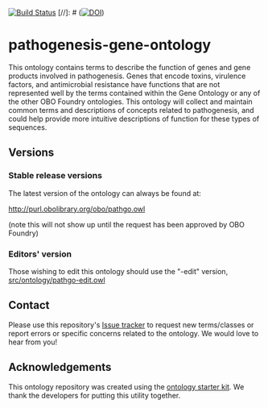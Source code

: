 [![Build Status](https://travis-ci.org/rjacak/pathogenesis-gene-ontology.svg?branch=master)](https://travis-ci.org/rjacak/pathogenesis-gene-ontology)
[//]: # ([![DOI](https://zenodo.org/badge/13996/rjacak/pathogenesis-gene-ontology.svg)](https://zenodo.org/badge/latestdoi/13996/rjacak/pathogenesis-gene-ontology))

# pathogenesis-gene-ontology

This ontology contains terms to describe the function of genes and gene products involved in pathogenesis.  Genes that encode toxins, virulence factors, and antimicrobial resistance have functions that are not represented well by the terms contained within the Gene Ontology or any of the other OBO Foundry ontologies.  This ontology will collect and maintain common terms and descriptions of concepts related to pathogenesis, and could help provide more intuitive descriptions of function for these types of sequences.

## Versions

### Stable release versions

The latest version of the ontology can always be found at:

http://purl.obolibrary.org/obo/pathgo.owl

(note this will not show up until the request has been approved by OBO Foundry)

### Editors' version

Those wishing to edit this ontology should use the "-edit" version, [src/ontology/pathgo-edit.owl](src/ontology/pathgo-edit.owl)

## Contact

Please use this repository's [Issue tracker](https://github.com/rjacak/pathogenesis-gene-ontology/issues) to request new terms/classes or report errors or specific concerns related to the ontology.  We would love to hear from you!

## Acknowledgements

This ontology repository was created using the [ontology starter kit](https://github.com/INCATools/ontology-starter-kit).  We thank the developers for putting this utility together.
